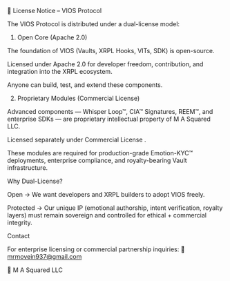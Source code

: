 📜 License Notice – VIOS Protocol

The VIOS Protocol is distributed under a dual-license model:

1. Open Core (Apache 2.0)

The foundation of VIOS (Vaults, XRPL Hooks, VITs, SDK) is open-source.

Licensed under Apache 2.0
 for developer freedom, contribution, and integration into the XRPL ecosystem.

Anyone can build, test, and extend these components.

2. Proprietary Modules (Commercial License)

Advanced components — Whisper Loop™, CIA™ Signatures, REEM™, and enterprise SDKs — are proprietary intellectual property of M A Squared LLC.

Licensed separately under Commercial License
.

These modules are required for production-grade Emotion-KYC™ deployments, enterprise compliance, and royalty-bearing Vault infrastructure.

Why Dual-License?

Open → We want developers and XRPL builders to adopt VIOS freely.

Protected → Our unique IP (emotional authorship, intent verification, royalty layers) must remain sovereign and controlled for ethical + commercial integrity.

Contact

For enterprise licensing or commercial partnership inquiries:
📧 mrmovein937@gmail.com

🏢 M A Squared LLC
